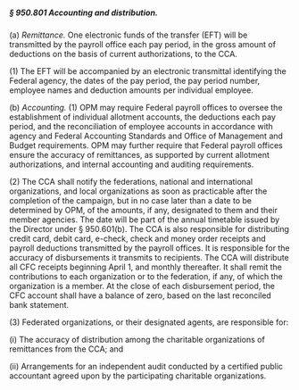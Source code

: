 ##### § 950.801 Accounting and distribution. #####

(a) *Remittance.* One electronic funds of the transfer (EFT) will be transmitted by the payroll office each pay period, in the gross amount of deductions on the basis of current authorizations, to the CCA.

(1) The EFT will be accompanied by an electronic transmittal identifying the Federal agency, the dates of the pay period, the pay period number, employee names and deduction amounts per individual employee.

(b) *Accounting.* (1) OPM may require Federal payroll offices to oversee the establishment of individual allotment accounts, the deductions each pay period, and the reconciliation of employee accounts in accordance with agency and Federal Accounting Standards and Office of Management and Budget requirements. OPM may further require that Federal payroll offices ensure the accuracy of remittances, as supported by current allotment authorizations, and internal accounting and auditing requirements.

(2) The CCA shall notify the federations, national and international organizations, and local organizations as soon as practicable after the completion of the campaign, but in no case later than a date to be determined by OPM, of the amounts, if any, designated to them and their member agencies. The date will be part of the annual timetable issued by the Director under § 950.601(b). The CCA is also responsible for distributing credit card, debit card, e-check, check and money order receipts and payroll deductions transmitted by the payroll offices. It is responsible for the accuracy of disbursements it transmits to recipients. The CCA will distribute all CFC receipts beginning April 1, and monthly thereafter. It shall remit the contributions to each organization or to the federation, if any, of which the organization is a member. At the close of each disbursement period, the CFC account shall have a balance of zero, based on the last reconciled bank statement.

(3) Federated organizations, or their designated agents, are responsible for:

(i) The accuracy of distribution among the charitable organizations of remittances from the CCA; and

(ii) Arrangements for an independent audit conducted by a certified public accountant agreed upon by the participating charitable organizations.